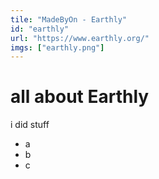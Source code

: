 ```yaml
---
tile: "MadeByOn - Earthly"
id: "earthly"
url: "https://www.earthly.org/"
imgs: ["earthly.png"]
---
```


# all about Earthly

i did stuff

- a
- b
- c
